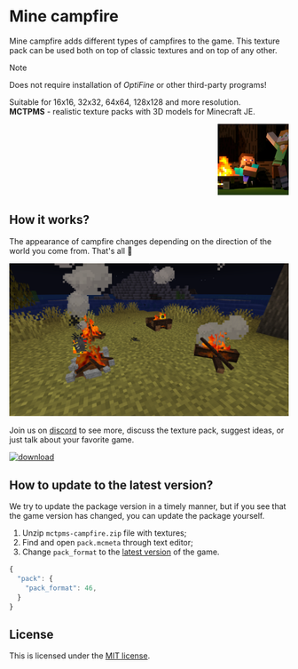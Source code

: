 # Mine campfire

Mine campfire adds different types of campfires to the game. This texture pack can be used both on top of classic textures and on top of any other.  

> [!NOTE]  
> Does not require installation of *OptiFine* or other third-party programs!

Suitable for 16x16, 32x32, 64x64, 128x128 and more resolution.  
**MCTPMS** - realistic texture packs with 3D models for Minecraft JE. <p align="right">
  <img
    src="https://github.com/andrejsharapov/mine-campfire/blob/main/pack.png?raw=true"
    alt="mctpms-campfire"
    width="128">
</p>

## How it works?

The appearance of campfire changes depending on the direction of the world you come from. That's all :firecracker:

[![mctpms-campfire][preview-image]][repo]

Join us on [discord](https://discord.gg/En8KcxdDra) to see more, discuss the texture pack, suggest ideas, or just talk about your favorite game.

[![download][download-badge]][download-link]

## How to update to the latest version?

We try to update the package version in a timely manner, but if you see that the game version has changed, you can update the package yourself.

1. Unzip `mctpms-campfire.zip` file with textures;
2. Find and open `pack.mcmeta` through text editor;
3. Change `pack_format` to the [latest version](https://minecraft.wiki/w/Pack_format#List_of_resource_pack_formats) of the game.

```js
{
  "pack": {
    "pack_format": 46,
  }
}
```

## License

This is licensed under the [MIT license](https://github.com/andrejsharapov/mine-campfire/blob/main/LICENSE).

<!--  -->

[repo]: https://github.com/andrejsharapov/mine-campfire/tree/main
[preview-image]: https://github.com/andrejsharapov/mine-campfire/blob/main/src/preview.png?raw=true

<!--  -->

[download-link]: https://www.planetminecraft.com/texture-pack/mine-campfire/
[download-badge]: https://img.shields.io/badge/download-mctpms--campfire.zip-db8b00

